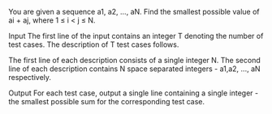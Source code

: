 You are given a sequence a1, a2, ..., aN. Find the smallest possible value of ai + aj, where 1 ≤ i < j ≤ N.

Input The first line of the input contains an integer T denoting the number of test cases. The description of T test cases follows.

The first line of each description consists of a single integer N.
The second line of each description contains N space separated integers - a1,a2, ..., aN respectively.

Output For each test case, output a single line containing a single integer -
the smallest possible sum for the corresponding test case.
